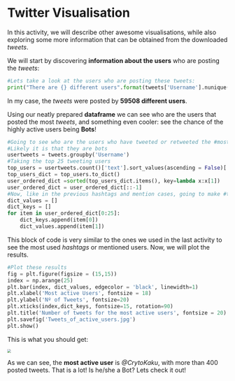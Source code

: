 <!--title={Twitter Visualisation}-->

<!--badges={Web Development:}-->

# Twitter Visualisation

In this activity, we will describe other awesome visualisations, while also exploring some more information that can be obtained from the downloaded *tweets*.

We will start by discovering **information about the users** who are posting the *tweets*:

```python
#Lets take a look at the users who are posting these tweets:
print("There are {} different users".format(tweets['Username'].nunique()))
```

In my case, the *tweets* were posted by **59508 different users**.

Using our neatly prepared **dataframe** we can see who are the users that posted the most *tweets*, and something even cooler: see the chance of the highly active users being **Bots**!

```python
#Going to see who are the users who have tweeted or retweeted the #most and see how
#Likely it is that they are bots
usertweets = tweets.groupby('Username')
#Taking the top 25 tweeting users
top_users = usertweets.count()['text'].sort_values(ascending = False)[:25]
top_users_dict = top_users.to_dict()
user_ordered_dict =sorted(top_users_dict.items(), key=lambda x:x[1])
user_ordered_dict = user_ordered_dict[::-1]
#Now, like in the previous hashtags and mention cases, going to make #two lists, one with the username and one with the value
dict_values = []
dict_keys = []
for item in user_ordered_dict[0:25]:
    dict_keys.append(item[0])
    dict_values.append(item[1])
```

This block of code is very similar to the ones we used in the last activity to see the most used *hashtags* or mentioned users. Now, we will plot the results.

```python
#Plot these results
fig = plt.figure(figsize = (15,15))
index = np.arange(25)
plt.bar(index, dict_values, edgecolor = 'black', linewidth=1)
plt.xlabel('Most active Users', fontsize = 18)
plt.ylabel('Nº of Tweets', fontsize=20)
plt.xticks(index,dict_keys, fontsize=15, rotation=90)
plt.title('Number of tweets for the most active users', fontsize = 20)
plt.savefig('Tweets_of_active_users.jpg')
plt.show()
```

This is what you should get:

<img src="https://tva1.sinaimg.cn/large/006tNbRwgy1gavwcfj5yij30u00u5k49.jpg" style="zoom:50%;" />

As we can see, the **most active user** is *@CrytoKaku*, with more than 400 posted tweets. That is a lot! Is he/she a Bot? Lets check it out!